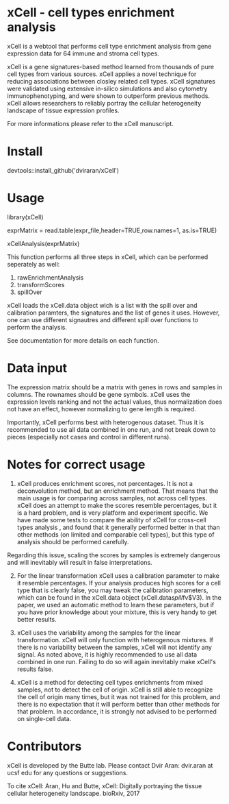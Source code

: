 # xCell - cell types enrichment analysis

xCell is a webtool that performs cell type enrichment analysis from gene expression data for 64 immune and stroma cell types. 

xCell is a gene signatures-based method learned from thousands of pure cell types from various sources. xCell applies a novel technique for reducing associations between closley related cell types. xCell signatures were validated using extensive in-silico simulations and also cytometry immunophenotyping, and were shown to outperform previous methods. xCell allows researchers to reliably portray the cellular heterogeneity landscape of tissue expression profiles. 

For more informations please refer to the xCell manuscript.

# Install

devtools::install_github('dviraran/xCell')

# Usage

library(xCell)

exprMatrix = read.table(expr_file,header=TRUE,row.names=1, as.is=TRUE)

xCellAnalysis(exprMatrix)


This function performs all three steps in xCell, which can be performed seperately as well:

1. rawEnrichmentAnalysis
2. transformScores
3. spillOver

xCell loads the xCell.data object wich is a list with the spill over and calibration paramters, the signatures and the list of genes it uses. However, one can use different signautres and different spill over functions to perform the analysis.

See documentation for more details on each function.

# Data input

The expression matrix should be a matrix with genes in rows and samples in columns. The rownames should be gene symbols. xCell uses the expression levels ranking and not the actual values, thus normalization does not have an effect, however normalizing to gene length is required. 

Importantly, xCell performs best with heterogenous dataset. Thus it is recommended to use all data combined in one run, and not break down to pieces (especially not cases and control in different runs).

# Notes for correct usage

1. xCell produces enrichment scores, not percentages. It is not a deconvolution method, but an enrichment method. That means that the main usage is for comparing across samples, not across cell types. xCell does an attempt to make the scores resemble percentages, but it is a hard problem, and is very platform and experiment specific. We have made some tests to compare the ability of xCell for cross-cell types analysis , and found that it generally performed better in that than other methods (on limited and comparable cell types), but this type of analysis should be performed carefully.

Regarding this issue, scaling the scores by samples is extremely dangerous and will inevitably will result in false interpretations.

2. For the linear transformation xCell uses a calibration parameter to make it resemble percentages. If your analysis produces high scores for a cell type that is clearly false, you may tweak the calibration parameters, which can be found in the xCell.data object (xCell.data$spill$fv$V3). In the paper, we used an automatic method to learn these parameters, but if you have prior knowledge about your mixture, this is very handy to get better results. 

3. xCell uses the variability among the samples for the linear transformation. xCell will only function with heterogenous mixtures. If there is no variability between the samples, xCell will not identify any signal. As noted above, it is highly recommended to use all data combined in one run. Failing to do so will again inevitably make xCell's results false. 

4. xCell is a method for detecting cell types enrichments from mixed samples, not to detect the cell of origin. xCell is still able to recognize the cell of origin many times, but it was not trained for this problem, and there is no expectation that it will perform better than other methods for that problem. In accordance, it is strongly not advised to be performed on single-cell data. 


# Contributors

xCell is developed by the Butte lab. Please contact Dvir Aran: dvir.aran at ucsf edu for any questions or suggestions.

To cite xCell: Aran, Hu and Butte, xCell: Digitally portraying the tissue cellular heterogeneity landscape. bioRxiv, 2017
